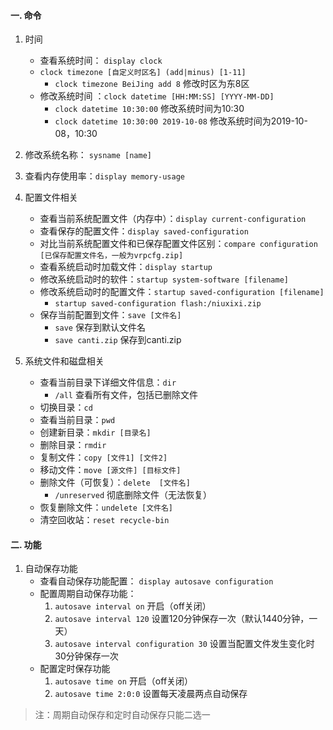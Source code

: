 #### 一. 命令
1. 时间
	- 查看系统时间： `display clock` 
	- `clock timezone [自定义时区名] (add|minus) [1-11]` 
		- `clock timezone BeiJing add 8` 修改时区为东8区
	- 修改系统时间 ：`clock datetime [HH:MM:SS] [YYYY-MM-DD]` 
		- `clock datetime 10:30:00` 修改系统时间为10:30
		- `clock datetime 10:30:00 2019-10-08` 修改系统时间为2019-10-08，10:30

2. 修改系统名称： `sysname [name]`

3. 查看内存使用率：`display memory-usage` 

4. 配置文件相关
	- 查看当前系统配置文件（内存中）：`display current-configuration`
	- 查看保存的配置文件：`display saved-configuration `
	- 对比当前系统配置文件和已保存配置文件区别：`compare configuration [已保存配置文件名，一般为vrpcfg.zip]` 
	- 查看系统启动时加载文件：`display startup`
	- 修改系统启动时的软件：`startup system-software [filename]`
	- 修改系统启动时的配置文件：`startup saved-configuration [filename]` 
		- `startup saved-configuration flash:/niuxixi.zip`
	- 保存当前配置到文件：`save [文件名]` 
		- `save` 保存到默认文件名
		- `save canti.zip` 保存到canti.zip
	
5. 系统文件和磁盘相关
	- 查看当前目录下详细文件信息：`dir`
		- `/all` 查看所有文件，包括已删除文件
	- 切换目录：`cd`
	- 查看当前目录：`pwd`
	- 创建新目录：`mkdir [目录名]`
	- 删除目录：`rmdir`
	- 复制文件：`copy [文件1] [文件2]`
	- 移动文件：`move [源文件] [目标文件]`
	- 删除文件（可恢复）：`delete  [文件名]`
		- `/unreserved` 彻底删除文件（无法恢复）
	- 恢复删除文件：`undelete [文件名]`
	- 清空回收站：`reset recycle-bin`
	
	

#### 二. 功能
1. 自动保存功能
	- 查看自动保存功能配置： `display autosave configuration` 
	- 配置周期自动保存功能：
		1. `autosave interval on` 开启（off关闭）
		2. `autosave interval 120` 设置120分钟保存一次（默认1440分钟，一天）
		3. `autosave interval configuration 30` 设置当配置文件发生变化时30分钟保存一次 
	- 配置定时保存功能
		1. `autosave time on` 开启（off关闭）
		2. `autosave time 2:0:0` 设置每天凌晨两点自动保存
>注：周期自动保存和定时自动保存只能二选一